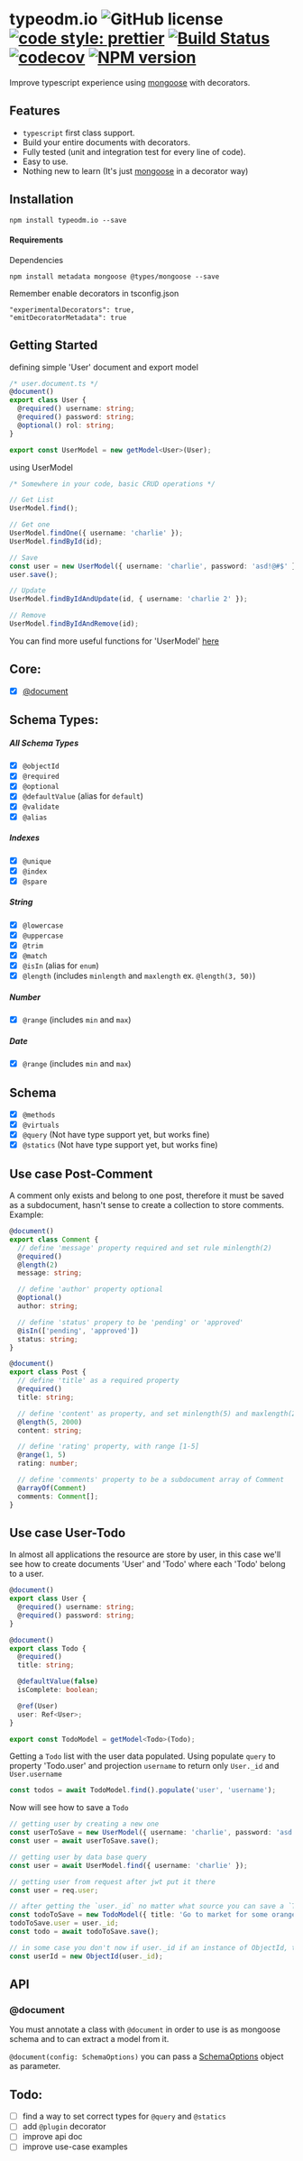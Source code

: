 # typeodm.io ![GitHub license](https://img.shields.io/badge/license-MIT-blue.svg) [![code style: prettier](https://img.shields.io/badge/code_style-prettier-ff69b4.svg?style=flat-square)](https://github.com/prettier/prettier) [![Build Status](https://travis-ci.org/Cervantes007/typeodm.io.svg?branch=master)](https://travis-ci.org/Cervantes007/typeodm.io) [![codecov](https://codecov.io/gh/Cervantes007/typeodm.io/branch/master/graph/badge.svg)](https://codecov.io/gh/Cervantes007/typeodm.io) [![NPM version](https://badge.fury.io/js/typeodm.io.svg)](http://badge.fury.io/js/typeodm.io)

Improve typescript experience using <a href="https://mongoosejs.com" >mongoose</a> with decorators.

## Features

- `typescript` first class support.
- Build your entire documents with decorators.
- Fully tested (unit and integration test for every line of code).
- Easy to use.
- Nothing new to learn (It's just <a href="https://mongoosejs.com" >mongoose</a> in a decorator way)

## Installation

`npm install typeodm.io --save`

#### Requirements

Dependencies

`npm install metadata mongoose @types/mongoose --save`

Remember enable decorators in tsconfig.json

```
"experimentalDecorators": true,
"emitDecoratorMetadata": true
```

## Getting Started

defining simple 'User' document and export model

```typescript
/* user.document.ts */
@document()
export class User {
  @required() username: string;
  @required() password: string;
  @optional() rol: string;
}

export const UserModel = new getModel<User>(User);
```

using UserModel

```typescript
/* Somewhere in your code, basic CRUD operations */

// Get List
UserModel.find();

// Get one
UserModel.findOne({ username: 'charlie' });
UserModel.findById(id);

// Save
const user = new UserModel({ username: 'charlie', password: 'asd!@#$' });
user.save();

// Update
UserModel.findByIdAndUpdate(id, { username: 'charlie 2' });

// Remove
UserModel.findByIdAndRemove(id);
```

You can find more useful functions for 'UserModel' <a href="https://mongoosejs.com/docs/queries.html" >here</a>

## Core:

- [x] [@document](#document)

## Schema Types:

##### All Schema Types

- [x] `@objectId`
- [x] `@required`
- [x] `@optional`
- [x] `@defaultValue` (alias for `default`)
- [x] `@validate`
- [x] `@alias`

##### Indexes

- [x] `@unique`
- [x] `@index`
- [x] `@spare`

##### String

- [x] `@lowercase`
- [x] `@uppercase`
- [x] `@trim`
- [x] `@match`
- [x] `@isIn` (alias for `enum`)
- [x] `@length` (includes `minlength` and `maxlength` ex. `@length(3, 50)`)

##### Number

- [x] `@range` (includes `min` and `max`)

##### Date

- [x] `@range` (includes `min` and `max`)

## Schema

- [x] `@methods`
- [x] `@virtuals`
- [x] `@query` (Not have type support yet, but works fine)
- [x] `@statics` (Not have type support yet, but works fine)

## Use case Post-Comment

A comment only exists and belong to one post, therefore it must be saved as a subdocument, hasn't sense to create a collection to store comments. Example:

```typescript
@document()
export class Comment {
  // define 'message' property required and set rule minlength(2)
  @required()
  @length(2)
  message: string;

  // define 'author' property optional
  @optional()
  author: string;

  // define 'status' propery to be 'pending' or 'approved'
  @isIn(['pending', 'approved'])
  status: string;
}
```

```typescript
@document()
export class Post {
  // define 'title' as a required property
  @required()
  title: string;

  // define 'content' as property, and set minlength(5) and maxlength(2000) values
  @length(5, 2000)
  content: string;

  // define 'rating' property, with range [1-5]
  @range(1, 5)
  rating: number;

  // define 'comments' property to be a subdocument array of Comment
  @arrayOf(Comment)
  comments: Comment[];
}
```

## Use case User-Todo

In almost all applications the resource are store by user,
in this case we'll see how to create documents 'User' and 'Todo' where each 'Todo' belong to a user.

```typescript
@document()
export class User {
  @required() username: string;
  @required() password: string;
}
```

```typescript
@document()
export class Todo {
  @required()
  title: string;

  @defaultValue(false)
  isComplete: boolean;

  @ref(User)
  user: Ref<User>;
}

export const TodoModel = getModel<Todo>(Todo);
```

Getting a `Todo` list with the user data populated.
Using populate `query` to property 'Todo.user' and projection `username` to return only `User._id` and `User.username`

```typescript
const todos = await TodoModel.find().populate('user', 'username');
```

Now will see how to save a `Todo`

```typescript
// getting user by creating a new one
const userToSave = new UserModel({ username: 'charlie', password: 'asd!@#$' });
const user = await userToSave.save();

// getting user by data base query
const user = await UserModel.find({ username: 'charlie' });

// getting user from request after jwt put it there
const user = req.user;

// after getting the `user._id` no matter what source you can save a `Todo` for this user in the following way:
const todoToSave = new TodoModel({ title: 'Go to market for some oranges' });
todoToSave.user = user._id;
const todo = await todoToSave.save();

// in some case you don't now if user._id if an instance of ObjectId, to be sure do:
const userId = new ObjectId(user._id);
```

## API

### @document

You must annotate a class with `@document` in order to use is as mongoose schema and to can extract a model from it.

`@document(config: SchemaOptions)` you can pass a <a href="https://mongoosejs.com/docs/guide.html#options">SchemaOptions</a> object as parameter.

## Todo:

- [ ] find a way to set correct types for `@query` and `@statics`
- [ ] add `@plugin` decorator
- [ ] improve api doc
- [ ] improve use-case examples
